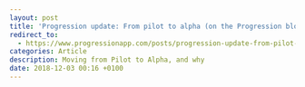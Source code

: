 ```yaml
---
layout: post
title: 'Progression update: From pilot to alpha (on the Progression blog)'
redirect_to:
  - https://www.progressionapp.com/posts/progression-update-from-pilot-to-alpha/
categories: Article
description: Moving from Pilot to Alpha, and why
date: 2018-12-03 00:16 +0100
---
```

